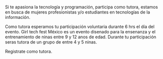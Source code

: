 Si te apasiona la tecnología y programación, participa como tutora, estamos en busca de mujeres profesionistas y/o estudiantes en tecnologías de la información.

Como tutora esperamos tu participación voluntaria durante 6 hrs el día del evento. Girl tech fest México es un evento disenado para la ensenanza y el entrenamiento de ninas entre 9 y 12 anos de edad. Durante tu participación seras tutora de un grupo de entre 4 y 5 ninas.

Registrate como tutora.   
